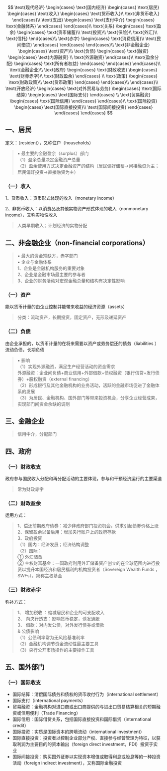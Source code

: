 

$$  
\text{现代经济}
\begin{cases}     
\text{国内经济}
  \begin{cases}       
  \text{居民}
    \begin{cases}         
    \text{收入}
      \begin{cases}           
        \text{货币收入}\\           
        \text{非货币收入}         
      \end{cases}\\         
    \text{支出}
      \begin{cases}           
      \text{支付中介}
        \begin{cases}             
          \text{金融体系}           
        \end{cases}         
      \end{cases}\\         
    \text{关系}
    \begin{cases}           
      \text{盈余}
        \begin{cases}             
          \text{货币储蓄}\\             
          \text{投资}\\             
          \text{保险}\\             
          \text{外汇}\\             
          \text{信托}           
        \end{cases}\\           
      \text{赤字}
        \begin{cases}             
          \text{消费信用}\\             
          \text{民间借贷}           
        \end{cases}         
    \end{cases}       
  \end{cases}\\       
  \text{非金融企业}
  \begin{cases}         
    \text{资产}\\         
    \text{负债}
      \begin{cases}           
      \text{融资}
        \begin{cases}             
          \text{内源融资} \\             
          \text{外源融资}           
        \end{cases}\\           
      \text{盈余分配}
        \begin{cases}   
          \text{所有者权益}           
        \end{cases}         
      \end{cases}       
  \end{cases}\\       
  \text{金融企业}\\       
  \text{政府}
    \begin{cases}         
    \text{财政收支}
      \begin{cases}           
        \text{财赤赤字}\\           
        \text{财政盈余}           
      \end{cases} \\         
    \text{政策}
      \begin{cases}           
        \text{财政政策}\\           
        \text{货币政策}           
      \end{cases}         
    \end{cases}\\     
  \end{cases}\\     
\text{开放经济}
\begin{cases}      
  \text{对外贸易与劳务}
  \begin{cases}         
    \text{国际结算}
    \begin{cases}           
      \text{国际支付}         
    \end{cases} \\        
  \text{贸易融资}
    \begin{cases}           
      \text{国际信用}         
    \end{cases}       
\end{cases}\\       
\text{国际投资}
  \begin{cases}         
    \text{国际直接投资}\\         
    \text{国际间接投资}         
  \end{cases}       
\end{cases}     
\end{cases} 
$$




## 一、居民

定义：（resident），又称住户（households）

> ▪ 最主要的金融盈余（surplus）部门  
> （1）盈余总量决定金融资产总量  
> （2）盈余使用方式决定金融资产的结构（居民偏好储蓄→间接融资为主；居民偏好投资→直接融资为主）

### （一）收入

1、货币收入：货币形式体现的收入（monetary income）

2、非货币收入：以消费品及其他实物资产形式体现的收入（nonmonetary income），又称实物性收入
> 人类早期收入；计划经济的实物分配

## 二、非金融企业（non-financial corporations）
> ▪ 最大的资金短缺方，赤字部门  
> ▪ 企业与金融体系  
> 1、企业是金融机构服务的重要对象  
> 2、企业是金融市场最主要的参与者  
> 3、企业的财务活动对宏观金融总量和结构有决定性影响

### （一）资产

能以货币计量的由企业控制并能带来收益的经济资源（assets）
> 分类：流动资产，长期投资，固定资产，无形及递延资产

### （二）负债

由企业承担的，以货币计量的在将来需要以资产或劳务偿还的债务（liabilities ）流动负债，长期负债

> ▪ 影响  
> （1）实现外源融资，满足生产经营活动的资金需求  
> 外源融资：企业间负债+商业信用+外部借款+债权融资（银行信贷+发行债券）+股权融资（external financing）  
> （2）形成银行及其他金融机构的业务活动，活跃的金融市场促进了金融体系的发展  
> （3）为居民、金融机构、国外部门等带来投资机会，分享企业经营成果，实现部门间资金余缺的调剂

## 三、金融企业

> 信用中介，分配部门

## 四、政府

### （一）财政收支

政府参与国民收入分配和再分配活动的主要体现，参与和干预经济运行的主要渠道
> 常为财政赤字

### （二）财政盈余

运用方式：
> 1、偿还前期政府债券：减少非政府部门投资机会，供求引起债券价格上涨  
> 2、保留盈余以备后用：增加央行账户上的政府存款  
> 3、政府投资  
> （1）国内：经济发展；经济结构调整  
> （2）国际：  
> ① 外汇储备  
> ② 主权财富基金：一国政府利用外汇储备资产创立的在全球范围内进行投资以提升本国经济和居民福利的机构投资者（Sovereign Wealth Funds ，SWFs），简称主权基金

### （三）财政赤字

弥补方式：
> 1、 增加税收 ：缩减居民和企业的可支配收入  
> 2、 向央行透支：影响货币稳定，诱发通胀  
> 3、 借款：对内发公债，对外发行债券或借款  
> & 公债影响  
> （1）公债利率常为无风险基准利率  
> （2）金融机构调节资金流动性最主要工具  
> （3）央行公开市场操作的主要操作工具

## 五、国外部门

### （一）国际收支

- 国际结算：清偿国际债务和债权的货币收付行为（international settlement）
- 国际支付（international payments）
- 贸易融资：金融机构对进口商或出口商提供的与进出口贸易结算相关的短期融资或信用便利（Trade Financing）
- 国际信用：国际借贷关系，包括国际直接投资和国际借贷（international credit）
- 国际投资：实质是国际资本的跨境流动（international investment）
- 国际直接投资：投资者以控制企业部分产权、直接参与经营管理为特征，以获取利润为主要目的的资本输出（foreign direct investment，FDI）投资于实业
- 国际间接投资：购买国外证券以实现资本增值或取得利息或股息等的一种投资活动（foreign indirect investment），又称国际金融投资


